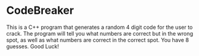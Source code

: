 # CodeBreaker
This is a C++ program that generates a random 4 digit code for the user to crack. The program will tell you what numbers are correct but in the wrong spot, as well as what numbers are correct in the correct spot. You have 8 guesses. Good Luck!
